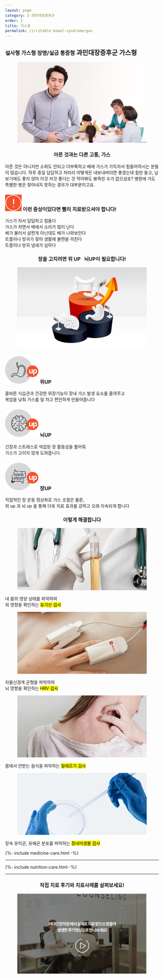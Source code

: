 ```yaml
---
layout: page
category: 3-과민대장증후군
order: 2
title: 가스형
permalink: /irritable-bowel-syndrome/gas
---
```


<h2 class="content-heading">
  <small>설사형 가스형 장명/실금 통증형</small>
  <strong>과민대장증후군</strong> 가스형
</h2>

<figure>
  <img src="/assets/20190617041610.jpg" alt="">
</figure>

<h3 style="text-align:center">아픈 것과는 다른 고통, 가스</h3>
<p>아픈 것은 아니지만 소화도 안되고 더부룩하고 배에 가스가 가득차서 힘들어하시는 분들이 많습니다. 하루 종일 답답하고 차라리 어떻게든 내보내버리면 좋겠는데 힘만 들고, 남보기에도 좋지 않아 이것 저것 좋다는 것 먹어봐도 뾰족한 수가 없으셨죠? 병원에 가도 특별한 병은 찾아내지 못하는 경우가 대부분이고요.</p>

<div class="content-caution">
  <h3>
    <img src="/assets/icon-warning.svg" alt="">
    이런 증상이있다면 빨리 치료받으셔야 합니다!
  </h3>
  <p>
    가스가 차서 답답하고 힘들다<br>
    가스가 차면서 배에서 소리가 많이 난다<br>
    배가 불러서 살찐게 아닌데도 배가 나와보인다<br>
    트름이나 방귀가 잦아 생활에 불편을 끼친다<br>
    트름이나 방귀 냄새가 심하다
  </p>
</div>

<h3 style="text-align:center">장을 고치려면 <strong>위 UP &nbsp; 뇌UP</strong>이 필요합니다!</h3>
<figure>
  <img src="/assets/img-podium-bowels.jpg" alt="">
</figure>
<div class="content-iconcard">
  <h3>
    <img src="/assets/icon-up-stomach.svg" alt="">
    위UP
  </h3>
  <p>올바른 식습관과 건강한 위장기능이 장내 가스 발생 요소를 줄여주고<br>복압을 낮춰 가스를 덜 차고 편안하게 만들어줍니다</p>
</div>
<div class="content-iconcard">
  <h3>
    <img src="/assets/icon-up-brain.svg" alt="">
    뇌UP
  </h3>
  <p>긴장과 스트레스로 억압된 장 활동성을 풀어줘<br>가스가 고이지 않게 도와줍니다.</p>
</div>
<div class="content-iconcard">
  <h3>
    <img src="/assets/icon-up-bowels.svg" alt="">
    장UP
  </h3>
  <p>직접적인 장 운동 정상화로 가스 조절은 물론,<br>위 up 과 뇌 up 을 통해 더욱 치료 효과를 강하고 오래 지속되게 합니다</p>
</div>

<h3 style="text-align:center">이렇게 해결합니다</h3>
<div class="content-casecard">
  <figure><img src="/assets/20190617103735.jpg" alt=""></figure>
  <p>내 몸의 영양 상태를 파악하여<br>위 영향을 확인하는 <mark>유기산 검사</mark></p>
</div>
<div class="content-casecard">
  <figure><img src="/assets/20190617105915.jpg" alt=""></figure>
  <p>자율신경계 균형을 파악하여<br>뇌 영향을 확인하는 <mark>HRV 검사</mark></p>
</div>
<div class="content-casecard">
  <figure><img src="/assets/20190617105946.jpg" alt=""></figure>
  <p>몸에서 안받는 음식을 파악하는 <mark>알레르기 검사</mark></p>
</div>
<div class="content-casecard">
  <figure><img src="/assets/20190617105953.jpg" alt=""></figure>
  <p>장속 유익균, 유해균 분포를 파악하는 <mark>장내미생물 검사</mark></p>
</div>

{%- include medicine-care.html -%}

<hr>

{%- include nutrition-care.html -%}

<hr>

<h3 style="text-align:center">직접 <strong>치료 후기와 치료사례</strong>를 살펴보세요!</h3>
<figure>
  <a href="/about/review">
    <img src="/assets/img-goreview.jpg" alt="치료 후기와 사례 보기">
  </a>
</figure>
